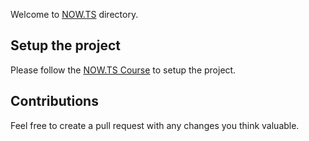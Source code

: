 Welcome to [NOW.TS](https://nowts.app) directory.

## Setup the project 

Please follow the [NOW.TS Course](https://codeline.app/courses/clqn8pmte0001lr54itcjzl59/lessons/clqn8pz990003112iia11p7uo) to setup the project.

## Contributions

Feel free to create a pull request with any changes you think valuable.
